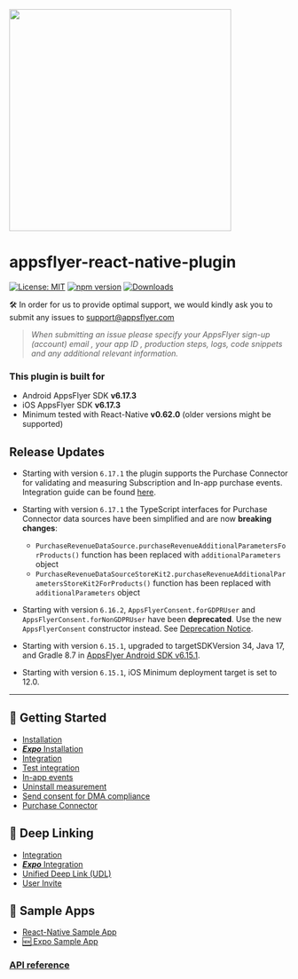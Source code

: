 <img src="https://massets.appsflyer.com/wp-content/uploads/2018/06/20092440/static-ziv_1TP.png"  width="400" >

# appsflyer-react-native-plugin

[![License: MIT](https://img.shields.io/badge/License-MIT-blue.svg)](https://opensource.org/licenses/MIT)
[![npm version](https://badge.fury.io/js/react-native-appsflyer.svg)](https://badge.fury.io/js/react-native-appsflyer)
[![Downloads](https://img.shields.io/npm/dm/react-native-appsflyer.svg)](https://www.npmjs.com/package/react-native-appsflyer)

🛠 In order for us to provide optimal support, we would kindly ask you to submit any issues to support@appsflyer.com

> _When submitting an issue please specify your AppsFlyer sign-up (account) email , your app ID , production steps, logs, code snippets and any additional relevant information._

### <a id="plugin-build-for"> This plugin is built for

- Android AppsFlyer SDK **v6.17.3**
- iOS AppsFlyer SDK **v6.17.3**
- Minimum tested with React-Native **v0.62.0** (older versions might be supported)

## <a id="release-updates"> Release Updates

- Starting with version `6.17.1` the plugin supports the Purchase Connector for validating and measuring Subscription and In-app purchase events. Integration guide can be found [here](https://github.com/AppsFlyerSDK/appsflyer-react-native-plugin/blob/master/Docs/RN_PurchaseConnector.md).

- Starting with version `6.17.1` the TypeScript interfaces for Purchase Connector data sources have been simplified and are now **breaking changes**:
    - `PurchaseRevenueDataSource.purchaseRevenueAdditionalParametersForProducts()` function has been replaced with `additionalParameters` object
    - `PurchaseRevenueDataSourceStoreKit2.purchaseRevenueAdditionalParametersStoreKit2ForProducts()` function has been replaced with `additionalParameters` object

- Starting with version `6.16.2`, `AppsFlyerConsent.forGDPRUser` and `AppsFlyerConsent.forNonGDPRUser` have been **deprecated**. Use the new `AppsFlyerConsent` constructor instead. See [Deprecation Notice](/Docs/RN_CMP.md#deprecation-notice).

- Starting with version `6.15.1`, upgraded to targetSDKVersion 34, Java 17, and Gradle 8.7 in [AppsFlyer Android SDK v6.15.1](https://support.appsflyer.com/hc/en-us/articles/115001256006-AppsFlyer-Android-SDK-release-notes).

- Starting with version `6.15.1`, iOS Minimum deployment target is set to 12.0.

---

## 🚀 Getting Started

- [Installation](/Docs/RN_Installation.md)
- [**_Expo_** Installation](/Docs/RN_ExpoInstallation.md)
- [Integration](/Docs/RN_Integration.md)
- [Test integration](/Docs/RN_Testing.md)
- [In-app events](/Docs/RN_InAppEvents.md)
- [Uninstall measurement](/Docs/RN_UninstallMeasurement.md)
- [Send consent for DMA compliance](/Docs/RN_CMP.md)
- [Purchase Connector](/Docs/RN_PurchaseConnector.md)
##  🔗 Deep Linking
- [Integration](/Docs/RN_DeepLinkIntegrate.md)
- [**_Expo_** Integration](/Docs/RN_ExpoDeepLinkIntegration.md)
- [Unified Deep Link (UDL)](/Docs/RN_UnifiedDeepLink.md)
- [User Invite](/Docs/RN_UserInvite.md)

## 🧪 Sample Apps

- [React-Native Sample App](/demos/appsflyer-react-native-app)
- [🆕 Expo Sample App](https://github.com/AppsFlyerSDK/appsflyer-expo-sample-app)

### [API reference](/Docs/RN_API.md)
